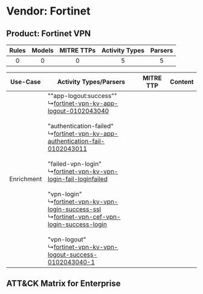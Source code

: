 Vendor: Fortinet
================
Product: Fortinet VPN
---------------------
| Rules | Models | MITRE TTPs | Activity Types | Parsers |
|:-----:|:------:|:----------:|:--------------:|:-------:|
|   0   |   0    |     0      |       5        |    5    |

|  Use-Case  | Activity Types/Parsers    | MITRE TTP | Content    |
|:----------:| ---- | --------- | ---- |
| Enrichment |  ""app-logout:success""<br> ↳[fortinet-vpn-kv-app-logout-0102043040](Ps/pC_fortinetvpnkvapplogout0102043040.md)<br><br> "authentication-failed"<br> ↳[fortinet-vpn-kv-app-authentication-fail-0102043011](Ps/pC_fortinetvpnkvappauthenticationfail0102043011.md)<br><br> "failed-vpn-login"<br> ↳[fortinet-vpn-kv-vpn-login-fail-loginfailed](Ps/pC_fortinetvpnkvvpnloginfailloginfailed.md)<br><br> "vpn-login"<br> ↳[fortinet-vpn-kv-vpn-login-success-ssl](Ps/pC_fortinetvpnkvvpnloginsuccessssl.md)<br> ↳[fortinet-vpn-cef-vpn-login-success-login](Ps/pC_fortinetvpncefvpnloginsuccesslogin.md)<br><br> "vpn-logout"<br> ↳[fortinet-vpn-kv-vpn-logout-success-0102043040-1](Ps/pC_fortinetvpnkvvpnlogoutsuccess01020430401.md)<br> |    | [](RM/r_m_fortinet_fortinet_vpn_Enrichment.md) |

ATT&CK Matrix for Enterprise
----------------------------
